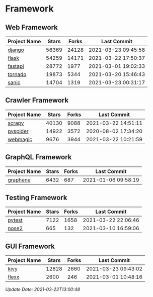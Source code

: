 # Framework

## Web Framework
| Project Name | Stars | Forks | Last Commit |
| ------------ | ----- | ----- | ----------- |
| [django](https://github.com/django/django) | 56369 | 24128 | 2021-03-23 09:45:58 |
| [flask](https://github.com/pallets/flask) | 54259 | 14171 | 2021-03-22 17:50:37 |
| [fastapi](https://github.com/tiangolo/fastapi) | 28772 | 1977 | 2021-03-01 19:02:33 |
| [tornado](https://github.com/tornadoweb/tornado) | 19873 | 5344 | 2021-03-20 15:46:43 |
| [sanic](https://github.com/sanic-org/sanic) | 14704 | 1319 | 2021-03-23 00:31:17 |

## Crawler Framework
| Project Name | Stars | Forks | Last Commit |
| ------------ | ----- | ----- | ----------- |
| [scrapy](https://github.com/scrapy/scrapy) | 40130 | 9088 | 2021-03-22 14:51:11 |
| [pyspider](https://github.com/binux/pyspider) | 14922 | 3572 | 2020-08-02 17:34:20 |
| [webmagic](https://github.com/code4craft/webmagic) | 9676 | 3944 | 2021-03-22 10:21:59 |

## GraphQL Framework
| Project Name | Stars | Forks | Last Commit |
| ------------ | ----- | ----- | ----------- |
| [graphene](https://github.com/graphql-python/graphene) | 6432 | 687 | 2021-01-06 09:58:19 |

## Testing Framework
| Project Name | Stars | Forks | Last Commit |
| ------------ | ----- | ----- | ----------- |
| [pytest](https://github.com/pytest-dev/pytest) | 7122 | 1658 | 2021-03-22 22:06:46 |
| [nose2](https://github.com/nose-devs/nose2) | 665 | 132 | 2021-03-10 16:59:06 |

## GUI Framework
| Project Name | Stars | Forks | Last Commit |
| ------------ | ----- | ----- | ----------- |
| [kivy](https://github.com/kivy/kivy) | 12828 | 2660 | 2021-03-23 09:43:02 |
| [flexx](https://github.com/flexxui/flexx) | 2600 | 246 | 2021-03-01 10:48:16 |

*Update Date: 2021-03-23T13:00:48*